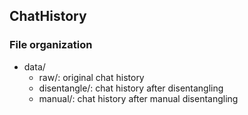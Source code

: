 ## ChatHistory

### File organization
* data/
  * raw/: original chat history
  * disentangle/: chat history after disentangling
  * manual/: chat history after manual disentangling
